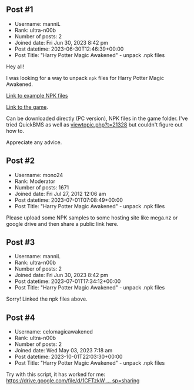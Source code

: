 ## Post #1
- Username: manniL
- Rank: ultra-n00b
- Number of posts: 2
- Joined date: Fri Jun 30, 2023 8:42 pm
- Post datetime: 2023-06-30T12:46:39+00:00
- Post Title: "Harry Potter Magic Awakened" - unpack .npk files

Hey all!

I was looking for a way to unpack `npk` files for Harry Potter Magic Awakened.

[Link to example NPK files](https://mega.nz/folder/QutVyCYI#QXAvp2v4nsAy4EsfOncYsg)

[Link to the game](https://www.harrypottermagicawakened.com).

Can be downloaded directly (PC version), NPK files in the game folder.
I've tried QuickBMS as well as [viewtopic.php?t=21328](https://forum.xentax.com/viewtopic.php?t=21328) but couldn't figure out how to.

Appreciate any advice.
## Post #2
- Username: mono24
- Rank: Moderator
- Number of posts: 1671
- Joined date: Fri Jul 27, 2012 12:06 am
- Post datetime: 2023-07-01T07:08:49+00:00
- Post Title: "Harry Potter Magic Awakened" - unpack .npk files

Please upload some NPK samples to some hosting site like mega.nz or google drive and then share a public link here.
## Post #3
- Username: manniL
- Rank: ultra-n00b
- Number of posts: 2
- Joined date: Fri Jun 30, 2023 8:42 pm
- Post datetime: 2023-07-01T17:34:12+00:00
- Post Title: "Harry Potter Magic Awakened" - unpack .npk files

Sorry! Linked the npk files above.
## Post #4
- Username: celomagicawakened
- Rank: ultra-n00b
- Number of posts: 2
- Joined date: Wed May 03, 2023 7:18 am
- Post datetime: 2023-10-01T22:03:30+00:00
- Post Title: "Harry Potter Magic Awakened" - unpack .npk files

Try with this script, it has worked for me: [https://drive.google.com/file/d/1CFTzkW ... sp=sharing](https://drive.google.com/file/d/1CFTzkWDelEfk5vEHLdcsLCr8cM70rFag/view?usp=sharing)
